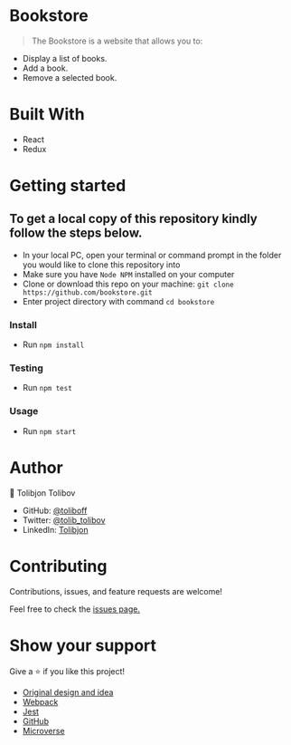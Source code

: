 # Bookstore

> The Bookstore is a website that allows you to:
- Display a list of books. 
- Add a book.
- Remove a selected book.

# Built With

- React
- Redux

# Getting started

## To get a local copy of this repository kindly follow the steps below.
- In your local PC, open your terminal or command prompt in the folder you would like to clone this repository into
- Make sure you have `Node NPM` installed on your computer
- Clone or download this repo on your machine: `git clone https://github.com/bookstore.git`
- Enter project directory with command `cd bookstore`
### Install
- Run `npm install`
### Testing
- Run `npm test`
### Usage
- Run `npm start`

# Author
:bust_in_silhouette: Tolibjon Tolibov
- GitHub: [@toliboff](https://https://github.com/toliboff)
- Twitter: [@tolib_tolibov](https://twitter.com/tolib_tolibov)
- LinkedIn: [Tolibjon](https://linkedin.com/in/tolibjon-tolibov)

# Contributing
Contributions, issues, and feature requests are welcome!

Feel free to check the [issues page.](https://github.com/toliboff/bookstore/issues)

# Show your support
Give a :star: if you like this project!



* [Original design and idea](https://web.archive.org/web/20180320194056/http://www.getminimalist.com:80/)
* [Webpack](https://webpack.js.org/)
* [Jest](https://jestjs.io/)
* [GitHub](https://www.github.com)
* [Microverse](https://microverse.org)

